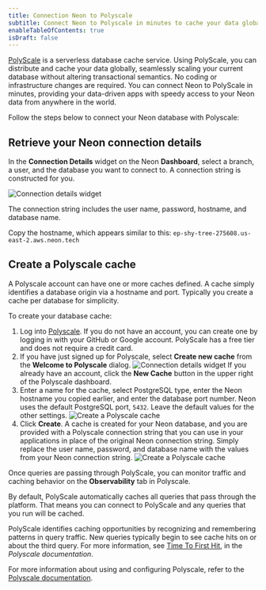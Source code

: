 ```yaml
---
title: Connection Neon to Polyscale
subtitle: Connect Neon to Polyscale in minutes to cache your data globally
enableTableOfContents: true
isDraft: false
---
```


[PolyScale](https://docs.polyscale.ai/) is a serverless database cache service. Using PolyScale, you can distribute and cache your data globally, seamlessly scaling your current database without altering transactional semantics. No coding or infrastructure changes are required. You can connect Neon to PolyScale in minutes, providing your data-driven apps with speedy access to your Neon data from anywhere in the world.

Follow the steps below to connect your Neon database with Polyscale:

## Retrieve your Neon connection details

In the **Connection Details** widget on the Neon **Dashboard**, select a branch, a user, and the database you want to connect to. A connection string is constructed for you.

![Connection details widget](/docs/guides/connection_details.png)

The connection string includes the user name, password, hostname, and database name.

Copy the hostname, which appears similar to this: `ep-shy-tree-275608.us-east-2.aws.neon.tech`

## Create a Polyscale cache

A Polyscale account can have one or more caches defined. A cache simply identifies a database origin via a hostname and port. Typically you create a cache per database for simplicity.

To create your database cache:

1. Log into [Polyscale](https://app.polyscale.ai/signup/). If you do not have an account, you can create one by logging in with your GitHub or Google account. PolyScale has a free tier and does not require a credit card.
2. If you have just signed up for Polyscale, select **Create new cache** from the **Welcome to Polyscale** dialog.
![Connection details widget](/docs/guides/welcome_to_polyscale.png)
If you already have an account, click the **New Cache** button in the upper right of the Polyscale dashboard.
3. Enter a name for the cache, select PostgreSQL type, enter the Neon hostname you copied earlier, and enter the database port number. Neon uses the default PostgreSQL port, `5432`. Leave the default values for the other settings.
![Create a Polyscale cache](/docs/guides/polyscale_create_cache.png)
4. Click **Create**. A cache is created for your Neon database, and you are provided with a Polyscale connection string that you can use in your applications in place of the original Neon connection string. Simply replace the user name, password, and database name with the values from your Neon connection string.
![Create a Polyscale cache](/docs/guides/polyscale_success.png)

Once queries are passing through PolyScale, you can monitor traffic and caching behavior on the **Observability** tab in Polyscale.

By default, PolyScale automatically caches all queries that pass through the platform. That means you can connect to PolyScale and any queries that you run will be cached.

PolyScale identifies caching opportunities by recognizing and remembering patterns in query traffic. New queries typically begin to see cache hits on or about the third query. For more information, see [Time To First Hit](https://docs.polyscale.ai/how-does-it-work/#time-to-first-hit-ttfh), in the _Polyscale documentation_.

For more information about using and configuring Polyscale, refer to the [Polyscale documentation](https://docs.polyscale.ai/).
